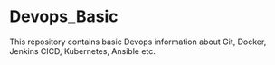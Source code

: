 # Devops_Basic
This repository contains basic Devops information about Git, Docker, Jenkins CICD, Kubernetes, Ansible etc.
